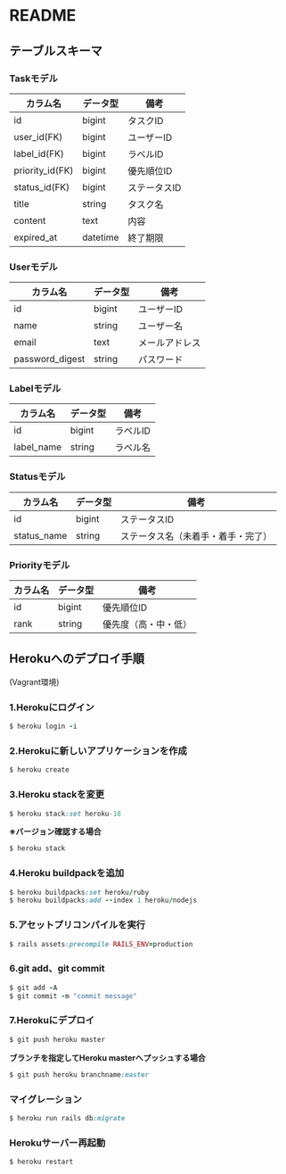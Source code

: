 # README

## テーブルスキーマ

### Taskモデル
| カラム名 | データ型 | 備考 |
| ------ | ------ | ------ |
| id | bigint | タスクID |
| user_id(FK) | bigint | ユーザーID |
| label_id(FK) | bigint | ラベルID |
| priority_id(FK) | bigint | 優先順位ID |
| status_id(FK) | bigint | ステータスID |
| title | string | タスク名 |
| content | text | 内容 |
| expired_at | datetime | 終了期限 |

### Userモデル
| カラム名 | データ型 | 備考 |
| ------ | ------ | ------ |
| id | bigint | ユーザーID |
| name | string | ユーザー名 |
| email | text | メールアドレス |
| password_digest | string | パスワード |

### Labelモデル
| カラム名 | データ型 | 備考 |
| ------ | ------ | ------ |
| id | bigint | ラベルID |
| label_name | string | ラベル名 |

### Statusモデル
| カラム名 | データ型 | 備考 |
| ------ | ------ | ------ |
| id | bigint | ステータスID |
| status_name | string | ステータス名（未着手・着手・完了） |

### Priorityモデル
| カラム名 | データ型 | 備考 |
| ------ | ------ | ------ |
| id | bigint | 優先順位ID |
| rank | string | 優先度（高・中・低） |


## Herokuへのデプロイ手順
(Vagrant環境)
### 1.Herokuにログイン
```ruby
$ heroku login -i
```
### 2.Herokuに新しいアプリケーションを作成
```ruby
$ heroku create
```
### 3.Heroku stackを変更
```ruby
$ heroku stack:set heroku-18
```
**※バージョン確認する場合**
```ruby
$ heroku stack
```
### 4.Heroku buildpackを追加
```ruby
$ heroku buildpacks:set heroku/ruby
$ heroku buildpacks:add --index 1 heroku/nodejs
```
### 5.アセットプリコンパイルを実行
```ruby
$ rails assets:precompile RAILS_ENV=production
```
### 6.git add、git commit
```ruby
$ git add -A
$ git commit -m "commit message"
```
### 7.Herokuにデプロイ
```ruby
$ git push heroku master
```
**ブランチを指定してHeroku masterへプッシュする場合**
```ruby
$ git push heroku branchname:master
```
### マイグレーション
```ruby
$ heroku run rails db:migrate
```
### Herokuサーバー再起動
```ruby
$ heroku restart
```
